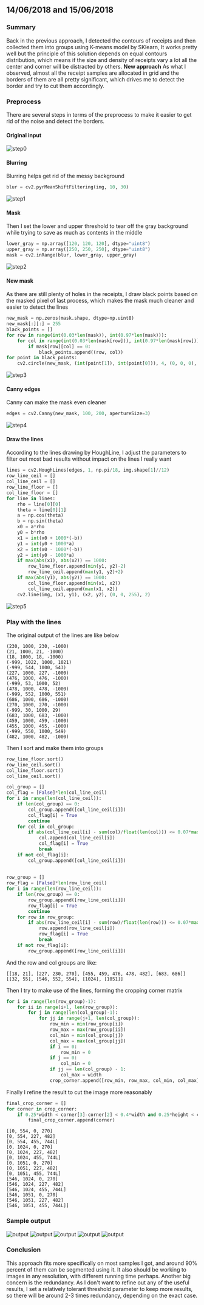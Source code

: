 ## 14/06/2018 and 15/06/2018
### Summary
Back in the previous approach, I detected the contours of receipts and then collected them into groups using K-means model by SKlearn, It works pretty well but the principle of this solution depends on equal contours distribution, which means if the size and density of receipts vary a lot all the center and corner will be distracted by others.
**New approach**
As what I observed, almost all the receipt samples are allocated in grid and the borders of them are all pretty significant, which drives me to detect the border and try to cut them accordingly.
### Preprocess
There are several steps in terms of the preprocess to make it easier to get rid of the noise and detect the borders.
#### Original input
![step0](https://github.com/E1even1ee/djangotest/blob/master/invoice/sample_6.jpg)
#### Blurring
Blurring helps get rid of the messy background
```python
blur = cv2.pyrMeanShiftFiltering(img, 10, 30)
```
![step1](https://github.com/E1even1ee/djangotest/blob/master/invoice/output/step1.jpg)
#### Mask
Then I set the lower and upper threshold to tear off the gray background while trying to save as much as contents in the middle
```python
lower_gray = np.array([120, 120, 120], dtype="uint8")
upper_gray = np.array([250, 250, 250], dtype="uint8")
mask = cv2.inRange(blur, lower_gray, upper_gray)
```
![step2](https://github.com/E1even1ee/djangotest/blob/master/invoice/output/step2.jpg)
#### New mask
As there are still plenty of holes in the receipts, I draw black points based on the masked pixel of last process, which makes the mask much cleaner and easier to detect the lines
```python
new_mask = np.zeros(mask.shape, dtype=np.uint8)  
new_mask[:][:] = 255  
black_points = []  
for row in range(int(0.03*len(mask)), int(0.97*len(mask))):  
    for col in range(int(0.03*len(mask[row])), int(0.97*len(mask[row]))):  
        if mask[row][col] == 0:  
            black_points.append((row, col))  
for point in black_points:  
    cv2.circle(new_mask, (int(point[1]), int(point[0])), 4, (0, 0, 0), -1)
```
![step3](https://github.com/E1even1ee/djangotest/blob/master/invoice/output/step3.jpg)
#### Canny edges
Canny can make the mask even cleaner
```python
edges = cv2.Canny(new_mask, 100, 200, apertureSize=3)
```
![step4](https://github.com/E1even1ee/djangotest/blob/master/invoice/output/step4.jpg)
#### Draw the lines
According to the lines drawing by HoughLine, I adjust the parameters to filter out most bad results without impact on the lines I really want
```python
lines = cv2.HoughLines(edges, 1, np.pi/18, img.shape[1]//12)  
row_line_ceil = []  
col_line_ceil = []  
row_line_floor = []  
col_line_floor = []  
for line in lines:  
    rho = line[0][0]  
    theta = line[0][1]  
    a = np.cos(theta)  
    b = np.sin(theta)  
    x0 = a*rho  
    y0 = b*rho  
    x1 = int(x0 + 1000*(-b))  
    y1 = int(y0 + 1000*a)  
    x2 = int(x0 - 1000*(-b))  
    y2 = int(y0 - 1000*a)  
    if max(abs(x1), abs(x2)) == 1000:  
        row_line_floor.append(min(y1, y2)-2)  
        row_line_ceil.append(max(y1, y2)+2)  
    if max(abs(y1), abs(y2)) == 1000:  
        col_line_floor.append(min(x1, x2))  
        col_line_ceil.append(max(x1, x2))  
    cv2.line(img, (x1, y1), (x2, y2), (0, 0, 255), 2)
```
![step5](https://github.com/E1even1ee/djangotest/blob/master/invoice/output/step5.jpg)
### Play with the lines
The original output of the lines are like below
```
(230, 1000, 230, -1000)
(21, 1000, 21, -1000)
(18, 1000, 18, -1000)
(-999, 1022, 1000, 1021)
(-999, 544, 1000, 543)
(227, 1000, 227, -1000)
(476, 1000, 476, -1000)
(-999, 53, 1000, 52)
(478, 1000, 478, -1000)
(-999, 552, 1000, 551)
(686, 1000, 686, -1000)
(270, 1000, 270, -1000)
(-999, 30, 1000, 29)
(683, 1000, 683, -1000)
(459, 1000, 459, -1000)
(455, 1000, 455, -1000)
(-999, 550, 1000, 549)
(482, 1000, 482, -1000)
```
Then I sort and make them into groups
```python
row_line_floor.sort()  
row_line_ceil.sort()  
col_line_floor.sort()  
col_line_ceil.sort()

col_group = []  
col_flag = [False]*len(col_line_ceil)  
for i in range(len(col_line_ceil)):  
    if len(col_group) == 0:  
        col_group.append([col_line_ceil[i]])  
        col_flag[i] = True  
        continue  
    for col in col_group:  
        if abs(col_line_ceil[i] - sum(col)/float(len(col))) <= 0.07*max(height, width):  
            col.append(col_line_ceil[i])  
            col_flag[i] = True  
            break  
    if not col_flag[i]:  
        col_group.append([col_line_ceil[i]])  
  
  
row_group = []  
row_flag = [False]*len(row_line_ceil)  
for i in range(len(row_line_ceil)):  
    if len(row_group) == 0:  
        row_group.append([row_line_ceil[i]])  
        row_flag[i] = True  
        continue  
    for row in row_group:  
        if abs(row_line_ceil[i] - sum(row)/float(len(row))) <= 0.07*max(height, width):  
            row.append(row_line_ceil[i])  
            row_flag[i] = True  
            break  
    if not row_flag[i]:  
        row_group.append([row_line_ceil[i]])
```
And the row and col groups are like:
```
[[18, 21], [227, 230, 270], [455, 459, 476, 478, 482], [683, 686]]
[[32, 55], [546, 552, 554], [1024], [1051]]
```
Then I try to make use of the lines, forming the cropping corner matrix
```python
for i in range(len(row_group)-1):  
    for ii in range(i+1, len(row_group)):  
        for j in range(len(col_group)-1):  
            for jj in range(j+1, len(col_group)):  
                row_min = min(row_group[i])  
                row_max = max(row_group[ii])  
                col_min = min(col_group[j])  
                col_max = max(col_group[jj])  
                if i == 0:  
                    row_min = 0  
                if j == 0:  
                    col_min = 0  
                if jj == len(col_group) - 1:  
                    col_max = width  
                crop_corner.append([row_min, row_max, col_min, col_max])
```
Finally I refine the result to cut the image more reasonably
```python
final_crop_corner = []  
for corner in crop_corner:  
    if 0.25*width < corner[3]-corner[2] < 0.4*width and 0.25*height < corner[1]-corner[0]:  
        final_crop_corner.append(corner)
```
```
[[0, 554, 0, 270]
[0, 554, 227, 482]
[0, 554, 455, 744L]
[0, 1024, 0, 270]
[0, 1024, 227, 482]
[0, 1024, 455, 744L]
[0, 1051, 0, 270]
[0, 1051, 227, 482]
[0, 1051, 455, 744L]
[546, 1024, 0, 270]
[546, 1024, 227, 482]
[546, 1024, 455, 744L]
[546, 1051, 0, 270]
[546, 1051, 227, 482]
[546, 1051, 455, 744L]]
```
### Sample output
![output](https://github.com/E1even1ee/djangotest/blob/master/invoice/output/output_1.jpg)
![output](https://github.com/E1even1ee/djangotest/blob/master/invoice/output/output_2.jpg)
![output](https://github.com/E1even1ee/djangotest/blob/master/invoice/output/output_3.jpg)
![output](https://github.com/E1even1ee/djangotest/blob/master/invoice/output/output_13.jpg)
![output](https://github.com/E1even1ee/djangotest/blob/master/invoice/output/output_14.jpg)
### Conclusion
This approach fits more specifically on most samples I got, and around 90% percent of them can be segmented using it. It also should be working to images in any resolution, with different running time perhaps. Another big concern is the redundancy. As I don't want to refine out any of the useful results, I set a relatively tolerant threshold parameter to keep more results, so there will be around 2-3 times redundancy, depending on the exact case.